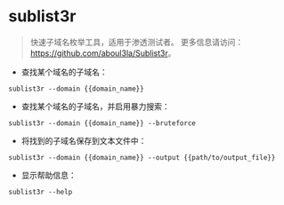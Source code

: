 # sublist3r

> 快速子域名枚举工具，适用于渗透测试者。
> 更多信息请访问：<https://github.com/aboul3la/Sublist3r>。

- 查找某个域名的子域名：

`sublist3r --domain {{domain_name}}`

- 查找某个域名的子域名，并启用暴力搜索：

`sublist3r --domain {{domain_name}} --bruteforce`

- 将找到的子域名保存到文本文件中：

`sublist3r --domain {{domain_name}} --output {{path/to/output_file}}`

- 显示帮助信息：

`sublist3r --help`